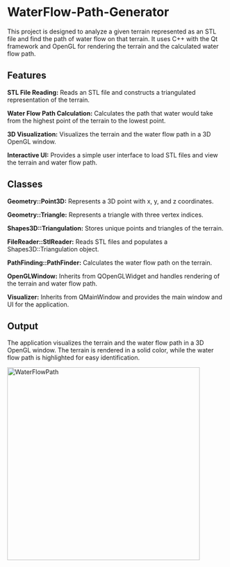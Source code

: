 # WaterFlow-Path-Generator
This project is designed to analyze a given terrain represented as an STL file and find the path of water flow on that terrain. It uses C++ with the Qt framework and OpenGL for rendering the terrain and the calculated water flow path.
 
## Features
**STL File Reading:** Reads an STL file and constructs a triangulated representation of the terrain.

**Water Flow Path Calculation:** Calculates the path that water would take from the highest point of the terrain to the lowest point.

**3D Visualization:** Visualizes the terrain and the water flow path in a 3D OpenGL window.

**Interactive UI:** Provides a simple user interface to load STL files and view the terrain and water flow path.
 
## Classes
**Geometry::Point3D:** Represents a 3D point with x, y, and z coordinates.

**Geometry::Triangle:** Represents a triangle with three vertex indices.

**Shapes3D::Triangulation:** Stores unique points and triangles of the terrain.

**FileReader::StlReader:** Reads STL files and populates a Shapes3D::Triangulation object.

**PathFinding::PathFinder:** Calculates the water flow path on the terrain.

**OpenGLWindow:** Inherits from QOpenGLWidget and handles rendering of the terrain and water flow path.

**Visualizer:** Inherits from QMainWindow and provides the main window and UI for the application.
 
## Output
The application visualizes the terrain and the water flow path in a 3D OpenGL window. The terrain is rendered in a solid color, while the water flow path is highlighted for easy identification.

<img width="443" alt="WaterFlowPath" src="https://github.com/rashmi-kulkarni-ct402/WaterFlow-Path-Generator/assets/158051740/ce3dba7d-0143-4337-a067-a792c7617097">
